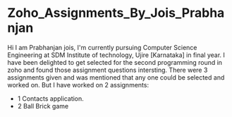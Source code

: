 # Zoho_Assignments_By_Jois_Prabhanjan

Hi I am Prabhanjan jois, I'm currently pursuing Computer Science Engineering at SDM Institute of technology, Ujire [Karnataka] in final year.
I have been delighted to get selected for the second programming round in zoho and found those assignment questions intersting.
There were 3 assignments given and was mentioned that any one could be selected and worked on.
But I have worked on 2 assignments:
* 1 Contacts application.
* 2 Ball Brick game
